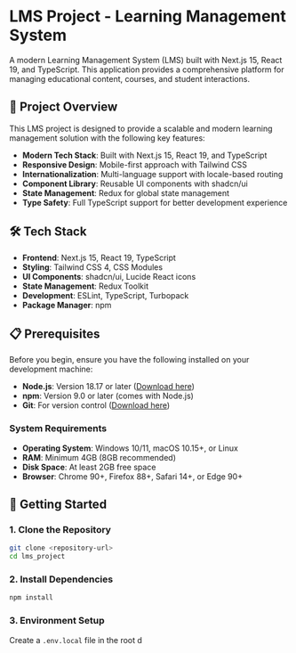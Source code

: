# LMS Project - Learning Management System

A modern Learning Management System (LMS) built with Next.js 15, React 19, and TypeScript. This application provides a comprehensive platform for managing educational content, courses, and student interactions.

## 🚀 Project Overview

This LMS project is designed to provide a scalable and modern learning management solution with the following key features:

- **Modern Tech Stack**: Built with Next.js 15, React 19, and TypeScript
- **Responsive Design**: Mobile-first approach with Tailwind CSS
- **Internationalization**: Multi-language support with locale-based routing
- **Component Library**: Reusable UI components with shadcn/ui
- **State Management**: Redux for global state management
- **Type Safety**: Full TypeScript support for better development experience

## 🛠️ Tech Stack

- **Frontend**: Next.js 15, React 19, TypeScript
- **Styling**: Tailwind CSS 4, CSS Modules
- **UI Components**: shadcn/ui, Lucide React icons
- **State Management**: Redux Toolkit
- **Development**: ESLint, TypeScript, Turbopack
- **Package Manager**: npm

## 📋 Prerequisites

Before you begin, ensure you have the following installed on your development machine:

- **Node.js**: Version 18.17 or later ([Download here](https://nodejs.org/))
- **npm**: Version 9.0 or later (comes with Node.js)
- **Git**: For version control ([Download here](https://git-scm.com/))

### System Requirements

- **Operating System**: Windows 10/11, macOS 10.15+, or Linux
- **RAM**: Minimum 4GB (8GB recommended)
- **Disk Space**: At least 2GB free space
- **Browser**: Chrome 90+, Firefox 88+, Safari 14+, or Edge 90+

## 🚀 Getting Started

### 1. Clone the Repository

```bash
git clone <repository-url>
cd lms_project
```

### 2. Install Dependencies

```bash
npm install
```

### 3. Environment Setup

Create a `.env.local` file in the root d